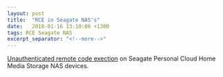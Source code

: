 ```yaml
---
layout: post
title:  "RCE in Seagate NAS's"
date:   2018-01-16 13:10:06 +1300
tags: RCE Seagate NAS
excerpt_separator: "<!--more-->"
---
```


[Unauthenticated remote code exection](https://www.bleepingcomputer.com/news/security/seagate-quietly-patches-dangerous-bug-in-nas-devices/) on Seagate Personal Cloud Home Media Storage NAS devices.
